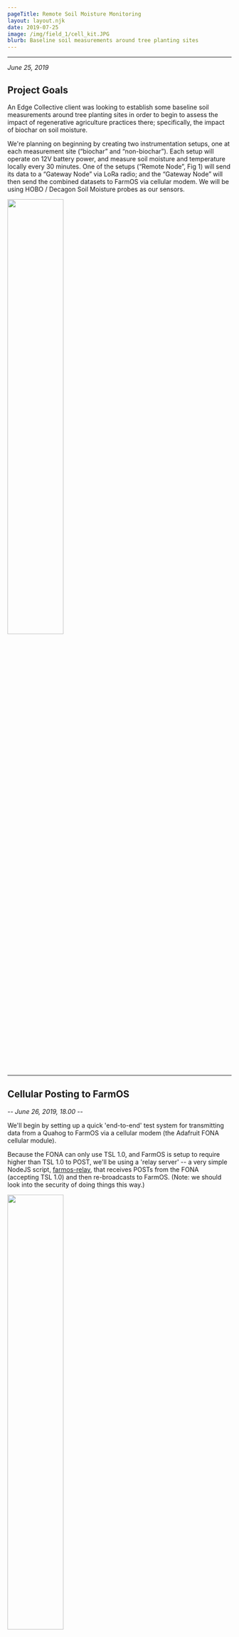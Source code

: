 ```yaml
---
pageTitle: Remote Soil Moisture Monitoring 
layout: layout.njk
date: 2019-07-25
image: /img/field_1/cell_kit.JPG
blurb: Baseline soil measurements around tree planting sites
---
```


-----
*June 25, 2019*

## Project Goals

An Edge Collective client was looking to establish some baseline soil measurements around tree planting sites in order to begin to assess the impact of regenerative agriculture practices there; specifically, the impact of biochar on soil moisture.

We're planning on beginning by creating two instrumentation setups, one at each measurement site (“biochar” and “non-biochar”).  Each setup will operate on 12V battery power, and measure soil moisture and temperature locally every 30 minutes.  One of the setups (“Remote Node”, Fig 1) will send its data to a “Gateway Node” via LoRa radio; and the “Gateway Node” will then send the combined datasets to FarmOS via cellular modem. We will be using HOBO / Decagon Soil Moisture probes as our sensors.


<img src="/img/field_1/config_1.png" width=50%>

-----

## Cellular Posting to FarmOS

*-- June 26, 2019, 18.00 --*

We'll begin by setting up a quick 'end-to-end' test system for transmitting data from a Quahog to FarmOS via a cellular modem (the Adafruit FONA cellular module). 

Because the FONA can only use TSL 1.0, and FarmOS is setup to require higher than TSL 1.0 to POST, we'll be using a 'relay server' -- a very simple NodeJS script, [farmos-relay](https://github.com/edgecollective/farmos-relay), that receives POSTs from the FONA (accepting TSL 1.0) and then re-broadcasts to FarmOS.  (Note: we should look into the security of doing things this way.)

<img src="/img/field_1/prototype_1.jpeg" width=50%>

*-- Update, 18:55 --* 

I've reproduced the Quahog FONA code so that it posts to FarmOS via the above relay script.  The micropython script is [relay.py](git@github.com:edgecollective/knuth-soil-remote.git).

I've also got a Feather M0 LoRa running CircuitPython posting every second to the Quahog via LoRa; that code is called [rad_alice.py](https://github.com/edgecollective/knuth-soil-remote/blob/master/feather/rad_alice.py)

Next, to hook these up together so that the Feather is posting (fake, at this point, until I hook up the sensors) data to the Quahog, and then that data is posted to FarmOS.  If I can get that running, I'll run it overnight at 30 minute intervals.  It'd be nice to include a 1-wire sensor, or equivalent, if possible so that temperature data were collected. I'll see how far I can get ...

*-- Update, 19:15 --*

To make things easier, I'm rewriting the Feather LoRa code so that it'll just post (test) data once on boot, after two seconds.  That code is [here](https://github.com/edgecollective/knuth-soil-remote/blob/master/feather/rad_alice.py).  That way when I want to test the remote --> gateway system, I can just press the "Reset" button the Feather, and after two seconds it'll send some test data through the system.  At this point it's just CSV format data; in the future I'll try to send JSON and parse it on the other end.

*-- Update, 19:43 --*

I've got the Quahog receiving the Feather data via LoRa, and printing it out on the OLED, with this commit of [rad_relay.py](https://github.com/edgecollective/knuth-soil-remote/blob/5767ee35aad9d368e93ba1d583416a532b8b608b/quahog/rad_relay.py) Micropython code on the Quahog. 

*-- Update, 20:06 --*

Cool! We've got the end-to-end demo (with faked data) now!  

```
Remote Node -- (LoRa radio) --> Quahog -- (cellular) --> relay server --> FarmOS
```
The relevant code is [this version](https://github.com/edgecollective/knuth-soil-remote/blob/a53c40da56e1735645031fd489de680767c98ef1/quahog/rad_relay.py) of rad_relay.py on the Quahog.

<img src="/img/field_1/end_to_end.png" width=50%>

<img src="/img/field_1/farmos_post.png" width=50%>

TODO: 

- Getting some temp data posted. I'll implement OneWire on the Feather side for this.
- Detecting the network status of the FONA and waiting until it's connected to attempt to post.

*-- Update, 20:39 --*

[rad_onewire.py](https://github.com/edgecollective/knuth-soil-remote/blob/master/feather/rad_onewire.py) on the Feather will measure temp every interval, and post via LoRa ...

*-- Update, 21.:01 --*

Alright, looks like we're consistently posting -- with real temp data!  The latest code is:

- Feather: [rad_onewire.py](https://github.com/edgecollective/knuth-soil-remote/blob/master/feather/rad_onewire.py) (copied as main.py onto the Feather so that it runs on boot)
- Quahog: [rad_relay.py](https://github.com/edgecollective/knuth-soil-remote/blob/master/quahog/rad_relay.py)
- FarmOS data: [test data](https://wolfesneck.farmos.net/farm/sensor/knuthtestone) at the Wolfesneck FarmOS instance.  

<img src="/img/field_1/temp_1.png">

Still have the remaining todo:

- Detecting the network status of the FONA and waiting until it's connected to attempt to post.


*-- June 27, 2019, 10:20 --*


The cellular modem system has been running overnight without a hitch, posting temperature data every two minutes to FarmOS!  I downloaded a csv file from FarmOS.  Because the format is:

```
timestamp 1, key1, value1
timestamp 1, key2, value2
timestamp 2, key1, value1
tiemstamp 2, key2, value2
```

I used a little script I found online to remove every other line (so that I could focus on temp data only and graph it easily):

```
sed -e n\;d <file
```

Worked nicely.  Plot of the resultant data (using LibreOffice) is here:

<img src="/img/field_1/plot_overnight.png">

**Cellular network status**. I saw some notes online that the network status of the SIM800 module (on which the Fona is based) isn't particularly revealing about the actual network status.  I'll at least try to assess its status, but not sure yet whether it makes sense to write any logic around it; it might be better to just attempt to send, and then if fail, go back to sleep -- rather than wasting battery on re-attempts.  Perhaps the network status *is* reliable upon wakeup -- when it first transitions from "not available" to "available" -- in which case we can at least keep attempting to post before a TIMEOUT is reached.

**Power**. The next big step is to think about the optimal way to do battery power.  The complication is that the FONA module really wants a 3.7V rechargeable battery input.  What this might mean is that the rest of the system ought to get designed around that; or (less elegantly), that we have a separate charging system for the 3.7V battery, and then another one for the Quahog + sensor.  The sensor will likely require 3.6 - 12V.  The Quahog's 3.3V regulator requires 4.7V input, and its 5V regulator requires over 6V, I believe.  Other than these voltage considerations, I believe the circuit for turning the entire system on and off is well-designed at this point; it's really just a matter of figuring out how to generate the required voltages nicely and simply.

*-- Update 10:57 --*

Okay, this might be a 'simple' solution:  If I use a 5xAA battery pack, I get 5x1.5 volts = 7.5V input to the Quahog. This means that both the 3.3V and the 5V regulators on the Quahog will be happy.  The 5V regulator output can then be used to recharge the 3.7V battery on the FONA (which has an onboard charger circuit).  The question is whether I'll be charging it rapidly enough while the system is on to counteract the depletion due to FONA usage.  

So a next step (which is necessary ultimately anyway) is to transmit the FONA battery voltage. I'll work on that today.  That way we'll be able to check how we're doing on keeping that battery charged.  Then power otherwise isn't as complicated.

[Nice reference](https://www.electroschematics.com/13548/introducingsim800l/) for the SIM800 module.

And here's a link to the [SIM800 manual](https://www.elecrow.com/wiki/images/2/20/SIM800_Series_AT_Command_Manual_V1.09.pdf). 

Specific information about the SIM800 battery command [here](https://m2msupport.net/m2msupport/atcbc-battery-charge/).

*-- Update 11:41 --*

Okay!  Was able to capture the cellular battery voltage using a function I slapped together, and made a new version of the Quahog code: [rad_relay_batt.py](https://github.com/edgecollective/knuth-soil-remote/blob/master/quahog/rad_relay_batt.py).  

I realized in the process that the "relay server" is currently "hard-coded" to accept and relay only two parameters: temp and soil moisture.  So for this test, I'm just going to stuff the battery voltage into the moisture variable -- this will allow me to track the voltage values over time for a few hours.  Meanwhile, I'll work on making the relay server on mosspig.club more generic if I can (perhaps making the cellular code into HTTP POST).  And I'l also work on the power circuit.

*-- Update 20:34 --*

Okay, I've been running the cellular system for 24 hours straight, more or less; and keeping track of the cellular battery voltage for the last 10 or more.  Here's a snapshot of the last 3 hours.  It's what one would expect from a lithium ion battery charger:  the battery discharges, the control circuit sees a threshold crossed and charges it back up again:

<img src="/img/field_1/cell_batt_recharging.png" width=50%>

(And the temp has been going strong ...)

<img src="/img/field_1/farmos_moisture_temp.png" width=50%>

What I'd like to know is: what's a similarly 'clean' way of measuring voltage on other batteries? Whenever I've tried with a voltage divider, I've gotten such a noisy signal ... I'll look into it.

*-- Update 23:48 --* 

I've swapped in a Ting mobile SIM card -- just involved changing the APN in Quahog code to "wholesale" instead of "fast.t-mobile.com" (for the previous T Mobile card I was using).  Works nicely.

One option that might be easier around the "relay" code on the server is to simply accept an arbitrary number of additonal "GET" parameters.  So then I don't have to worry about doing a "POST" on the SIM800 side -- I can just form a long GET url, and then construct a POST on the server side that will interact with FarmOS.

Next step: migrate from Wolfesneck FarmOS to Edge Collective FarmOS instance (deep thanks to Mike Stenta!).

*-- Update Jun 28, 00:57 --*

Neat!  I've got the relay code on the server grabbing all of the GET params and posting them to FarmOS.

I've also migrated to the Edge Collective FarmOS instance.
A next step might be to pass the FarmOS base url as a GET param, so that I don't have to touch the server code when migrating ...

*-- Update 01:42 --*

Things are running solidly now.  I'm using the FarmOS base url as a GET param, as suggested above.  

The relay code on the server side is [relay_get_post.js](https://github.com/edgecollective/knuth-soil-remote/blob/master/server_relay/relay_get_post.js), and the latest Quahog code is [rad_relay_batt.py](https://github.com/edgecollective/knuth-soil-remote/blob/master/quahog/rad_relay_batt.py).

<img src="/img/field_1/edge_cell_blog.png">

Next steps:

- See if I can resurrect the Iowa Decagon hardware;
- Look into the optimal power circuit for the Quahog + Cellular
- Add a "KEY" functionality to the cellular modem code to make sure it resets properly on boot
- Resurrect the timer circuit

## Power circuit

*-- Update June 29, 22:55 --*

Okay, today I:

- Resurrected the timer circuit, and incorporated it.
- Figured out what (I think) is a workable power circuit that only requires one rechargeable battery
- Simply connected the 'KEY' pin to ground, which seems to work nicely with the power circuit
- Added in the 'DONE' timer functionality
- redid the LoRa antennae on each device

I'm connecting the 3.7V battery to the FONA directly; and I'm then using the solar charging circuit directly on the "BAT" pin of the FONA.  This isn't crazy if one looks at the FONA schematic; as long as I don't apply power to '5V / USB in' on the FONA, I'm not powering its charger chip -- so I should be fine charging it on my own.

Oddly -- I would think that I ought to be able to connect the battery to the "BATT" JST on the solar lipo, and that this would be equivalent.  But this didn't seem to work -- the FONA kept resetting.  So, instead I'm running wires from the "B" pin on the solar lipo into the "BAT" pin on the FONA. Could it be the length of the wires?  I should check the solar charger schematic to see why this might be the case.

*-- Update June 30, 22:02 --*

Tested circuit -- it works!  It recharged during the sunlight hours today.  Given the specs on the FONA, it won't work with a battery voltage below 3.4V, so it simply shuts down when that happens. 

After I recharged today, here's a picture of the battery recharging again in the sun, then draining in the dark:

<img src="/img/field_1/cellular_battery.png" width=50%>

Once it drains down to 3.4V, it will stop.

There are two ways of mitigating this:

- select a larger lithium-ion battery, with greater capacity, and hope for more sun;
- have a way to introduce a battery backup, like a car battery.

So I've arranged to do both! 

The [circuit thus far](https://github.com/edgecollective/knuth-soil-remote/blob/master/gateway/gateway_circuit.png) is here:

<img src="/img/field_1/gateway_circuit.png" width=500>

Need to look up [adafruit solar lipo](https://www.adafruit.com/product/390) [schematic](https://cdn-learn.adafruit.com/assets/assets/000/010/372/original/projects_solarv2.png?1396904194) to see what USB in does, how it relates to DCIN.  Done:  looks like there's a limiting resistor on the USB input. Might want to stick that in. (Done).

I'm using a [5V switching regulator](https://www.digikey.com/product-detail/en/cui-inc/VX7805-500/102-4244-ND/7350283) ([datasheet](https://www.cui.com/product/resource/vx78-500.pdf)) that can take 36V input in the board design.

So, TODO over the next couple of days:

- make a milled board for the Gateway circuit
- work on connected the Decagon soil moisture sensors to the Feather side of things (will require rewriting the Gateway code, too)
- prototype the remote instrument with the timer chip included
- design a milled board for the Remote instrument (including a solar panel?)
- Order a larger lithium ion battery or two

Aside: the relay server, as written, is also useful for the satellite modem. It'll be fun to prototype that in the future.

Note: it'd be more generally useful if I swap over the regular SIM 800 FONA board.  That'll require a little hot glue tomorrow.

*-- Update Jul 1st, 2019, 18.31 --*

Spent the afternoon at artisan's prototyping the cellular gateway circuit:

<img src="/img/field_1/cell_circuit_prototye.JPG" width=50%>

For now, I'm simply taping the pieces into a cardboard box in order to test them:

<img src="/img/field_1/solar_circuit.JPG" width=50%>

It was raining yesterday in between bouts of sunshine, so I used a low-tech solution -- a trashbag:

<img src="/img/field_1/trashbag.JPG" width=50%>

Meanwhile, while at Artisan's I found a nice spare project box for outdoor use:

<img src="/img/field_1/tork.JPG" width=50%>

<img src="/img/field_1/tork2.JPG" width=50%>

Doesn't seem to have rubber gaskets, but should be fine for at least the initial prototyping. 

The solar charging setup is working. The battery is relatively low capacity -- 1200 mAH, compared to ~6000 mAH available on Adafruit -- and I haven't been keeping it outdoors in the mornings, so the pattern now is: it charges enough to work, and then discharges after sunset until it's no longer working.  Then, when there's sunlight again, it comes back on.  (You can see that in the below graph of cellular battery voltage over time.) I'll try a larger battery; but I've also designed the adapter circuit to allow for 6.5-36V input that will charge the solar battery and provide its own power.

<img src="/img/field_1/cell_battery_returns.png" width=50%>

## Gateway Board

I've also started working on the layout for the "Gateway Board" that will connect cellular modem, solar charger, power booster, and timer circuit together -- intended for a milled board at Artisan's:

<img src="/img/field_1/cellular_layout.png" width=50%>

<img src="/img/field_1/knuth_adapter.png" width=50%>

I'm trying something new -- rather than spend inordinate amounts of time trying to lay out a one-layer board, I'm using the standard technique of 'vias':

<img src="/img/field_1/vias_layout_upclose.png" width=50%>

This will simply mean that I need to use my own 'jumper wires' between these vias (you can see them in the above layout diagram as white lines connecting vias). Should work out fine, as long as the OtherMill recognizes these vias.  

<img src="/img/field_1/vias_upclose.png" width=50%>

Going to double check the schematic tonight, then plan to mill the board out tomorrow. 

*-- Update July 5, 2019 --*

On Wednesday I milled out the boards.  Made two small mistakes: the footprint on the powerboost included some extra pins; and the orientation on the FONA 808 module was flipped.  But when I wired it up modulo these changes, it all works nicely!  

<img src="/img/field_1/bantam.JPG" width=50%>

<img src="/img/field_1/milling.JPG" width=50%>

<img src="/img/field_1/milled_board.JPG" width=50%>

<img src="/img/field_1/cell_milled.JPG" width=50%>

<img src="/img/field_1/cell_kit.JPG" width=50%>

On Monday I'll be able to redo the milled board -- and this time I might also design around the enclosure to make for a nice fit.

Todo: 

- re-mill the board, with changes
- attempt to use the Decagon soil moisture sensors I've got, and figure out power for the Feather boards
- order a larger lithium ion battery
- order a higher-charging-rate Powerboost
- look into handheld soil moisture probes

*-- Update Jul 21, 2019 --*

Updates:

- Decagon 5TE soil moisture successfully connected and tested.
- Wasn't able to resurrect both; only have one to use. Will use for calibration.
- Now trying to hook up EC-5 sensor

<img src="/img/field_1/ec_5.png" width=50%>

[EC-5 manual](http://manuals.decagon.com/Manuals/13876_EC-5_Web.pdf)

BOSSAC install for Circuitpython: https://learn.adafruit.com/welcome-to-circuitpython/non-uf2-installation

```
sudo ./bossac -p /dev/ttyACM1 -e -w -v -R --offset=0x2000 ./adafruit-circuitpython-feather_m0_rfm9x-en_US-4.0.2.bin 
```

https://learn.adafruit.com/circuitpython-essentials/circuitpython-analog-in


```
import board
import time

from analogio import AnalogIn
analog_in = AnalogIn(board.A2)

while True:
    print(analog_in.value*3.3/65536)
    time.sleep(1)
```

<img src="/img/field_1/ec_5.png" width=50%>
<img src="/img/field_1/ec_5_test.png" width=50%>
<img src="/img/field_1/ec_5_test_2.png" width=50%>

Onewire code:

https://github.com/adafruit/Adafruit_CircuitPython_OneWire/releases


